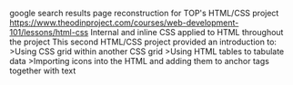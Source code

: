 google search results page reconstruction for TOP's HTML/CSS project
https://www.theodinproject.com/courses/web-development-101/lessons/html-css
Internal and inline CSS applied to HTML throughout the project
This second HTML/CSS project provided an introduction to:
    >Using CSS grid within another CSS grid
    >Using HTML tables to tabulate data
    >Importing icons into the HTML and adding them to anchor tags together with text